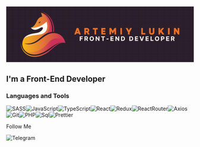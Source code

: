 [![Header](https://github.com/ArtLevel/artLevel/blob/main/assets/header.png)](https://github.com/ArtLevel)

## I'm a Front-End Developer

### Languages and Tools

![SASS](https://img.shields.io/badge/-SASS-2C1F2D?style=for-the-badge&logo=SASS)![JavaScript](https://img.shields.io/badge/-JavaScript-2C1F2D?style=for-the-badge&logo=JavaScript)![TypeScript](https://img.shields.io/badge/-TypeScript-2C1F2D?style=for-the-badge&logo=TypeScript)![React](https://img.shields.io/badge/-React-2C1F2D?style=for-the-badge&logo=React)![Redux](https://img.shields.io/badge/-Redux-2C1F2D?style=for-the-badge&logo=Redux)![ReactRouter](https://img.shields.io/badge/-ReactRouter-2C1F2D?style=for-the-badge&logo=ReactRouter)![Axios](https://img.shields.io/badge/-Axios-2C1F2D?style=for-the-badge&logo=Axios)![Git](https://img.shields.io/badge/-Git-2C1F2D?style=for-the-badge&logo=Git)![PHP](https://img.shields.io/badge/-PHP-2C1F2D?style=for-the-badge&logo=PHP)![Sql](https://img.shields.io/badge/-Sql-2C1F2D?style=for-the-badge&logo=Sql)![Prettier](https://img.shields.io/badge/-Prettier-2C1F2D?style=for-the-badge&logo=Prettier)

Follow Me

![Telegram](https://img.shields.io/badge/-Telegram-2C1F2D?style=for-the-badge&logo=Telegram)
